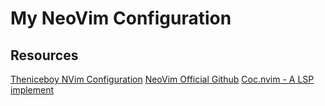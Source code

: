 # My NeoVim Configuration


## Resources

[Theniceboy NVim Configuration](https://github.com/theniceboy/nvim)
[NeoVim Official Github](https://github.com/neovim/neovim)
[Coc.nvim - A LSP implement](https://github.com/neoclide/coc.nvim)


